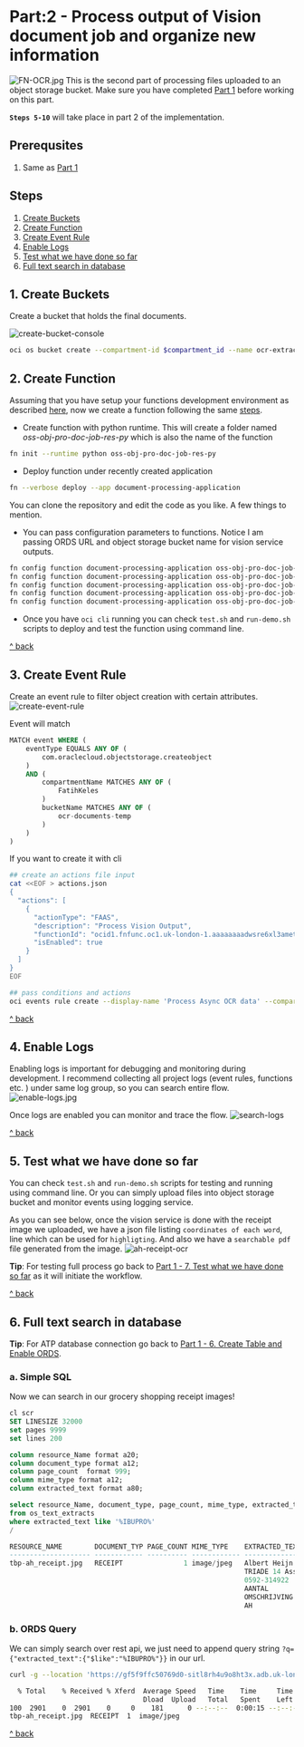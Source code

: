 # Part:2 - Process output of Vision document job and organize new information
![FN-OCR.jpg](./resources/FN-OCR.jpg)
This is the second part of processing files uploaded to an object storage bucket. Make sure you have completed [Part 1](../oss-obj-cre-doc-job-py/) before working on this part.

**`Steps 5-10`** will take place in part 2 of the implementation.

## Prerequsites
1. Same as [Part 1](../oss-obj-cre-doc-job-py/README.md#Prerequsites) 

## Steps
1. [Create Buckets](#1-create-buckets)
2. [Create Function](#2-create-function)
3. [Create Event Rule](#3-create-event-rule)
4. [Enable Logs](#4-enable-logs)
5. [Test what we have done so far](#5-test-what-we-have-done-so-far)
6. [Full text search in database](#6-full-text-search-in-database)


##  1. Create Buckets
Create a bucket that holds the final documents.

![create-bucket-console](./resources/create-bucket.JPG)

```bash 
oci os bucket create --compartment-id $compartment_id --name ocr-extracts 
```

## 2. Create Function
Assuming that you have setup your functions development environment as described [here](https://docs.oracle.com/en-us/iaas/Content/Functions/Tasks/functionsquickstartguidestop.htm), now we create a function following the same [steps](https://docs.oracle.com/en-us/iaas/Content/Functions/Tasks/functionscreatingfirst.htm). 

- Create function with python runtime. This will create a folder named *oss-obj-pro-doc-job-res-py* which is also the name of the function
```bash
fn init --runtime python oss-obj-pro-doc-job-res-py
```
- Deploy function under recently created application
```bash
fn --verbose deploy --app document-processing-application
```

You can clone the repository and edit the code as you like. A few things to mention.

- You can pass configuration parameters to functions. Notice I am passing ORDS URL and object storage bucket name for vision service outputs.
```bash 
fn config function document-processing-application oss-obj-pro-doc-job-res-py ords-base-url "https://gf5f9ffc50769d0-sitl8rh4u9o8ht3x.adb.uk-london-1.oraclecloudapps.com/ords/admin/os_text_extracts/"
fn config function document-processing-application oss-obj-pro-doc-job-res-py log-level "DEBUG"
fn config function document-processing-application oss-obj-pro-doc-job-res-py processed-bucket "ocr-extracts"
fn config function document-processing-application oss-obj-pro-doc-job-res-py ai-vision-output-bucket "ocr-documents-temp"
fn config function document-processing-application oss-obj-pro-doc-job-res-py source-bucket "ocr-documents"
```
- Once you have `oci cli` running you can check `test.sh` and `run-demo.sh` scripts to deploy and test the function using command line.

[^ back](#steps)

## 3. Create Event Rule
Create an event rule to filter object creation with certain attributes. 
![create-event-rule](./resources/create-rule.JPG)

Event will match 
```sql
MATCH event WHERE (
    eventType EQUALS ANY OF (
        com.oraclecloud.objectstorage.createobject
    )
    AND (
        compartmentName MATCHES ANY OF (
            FatihKeles
        )
        bucketName MATCHES ANY OF (
            ocr-documents-temp
        )
    )
)
```

If you want to create it with cli
```bash 
## create an actions file input
cat <<EOF > actions.json
{
  "actions": [
    {
      "actionType": "FAAS",
      "description": "Process Vision Output",
      "functionId": "ocid1.fnfunc.oc1.uk-london-1.aaaaaaaadwsre6xl3ametmfvmquxncuxalingf2wb42gjr4tf7tvsh4nmtxq",
      "isEnabled": true
    }
  ]
}
EOF

## pass conditions and actions
oci events rule create --display-name 'Process Async OCR data' --compartment-id $compartment_id --is-enabled true --condition '{"eventType":["com.oraclecloud.objectstorage.createobject"],"data":{"compartmentName":"FatihKeles","bucketName":"ocr-documents-temp"}}' --actions file://actions.json --wait-for-state=ACTIVE
```

[^ back](#steps)

## 4. Enable Logs 
Enabling logs is important for debugging and monitoring during development. I recommend collecting all project logs (event rules, functions etc. ) under same log group, so you can search entire flow.
![enable-logs.jpg](./resources/enable_logs.JPG)

Once logs are enabled you can monitor and trace the flow.
![search-logs](./resources/search-logs.JPG)

[^ back](#steps)

## 5. Test what we have done so far 
You can check `test.sh` and `run-demo.sh` scripts for testing and running using command line. Or you can simply upload files into object storage bucket and monitor events using logging service.

As you can see below, once the vision service is done with the receipt image we uploaded, we have a json file listing `coordinates of each word`, line which can be used for `highligting`. And also we have a `searchable pdf` file generated from the image. 
![ah-receipt-ocr](./resources/ah-receipt-ocr.JPG)

**Tip**: For testing full process go back to [Part 1 - 7. Test what we have done so far](../oss-obj-cre-doc-job-py/README.md#7-test-what-we-have-done-so-far) as it will initiate the workflow. 

[^ back](#steps)

## 6. Full text search in database

**Tip**: For ATP database connection go back to [Part 1 - 6. Create Table and Enable ORDS](../oss-obj-cre-doc-job-py/README.md#6-create-table-and-enable-ords). 

### a. Simple SQL 
Now we can search in our grocery shopping receipt images!
```sql
cl scr
SET LINESIZE 32000
set pages 9999
set lines 200

column resource_Name format a20;
column document_type format a12;
column page_count  format 999;
column mime_type format a12;
column extracted_text format a80;

select resource_Name, document_type, page_count, mime_type, extracted_text
from os_text_extracts
where extracted_text like '%IBUPRO%'
/

RESOURCE_NAME        DOCUMENT_TYP PAGE_COUNT MIME_TYPE    EXTRACTED_TEXT
-------------------- ------------ ---------- ------------ --------------------------------------------------------------------------------
tbp-ah_receipt.jpg   RECEIPT               1 image/jpeg   Albert Heijn XL
                                                          TRIADE 14 Assen
                                                          0592-314922
                                                          AANTAL
                                                          OMSCHRIJVING PRIJS BEDRAG
                                                          AH
```

### b. ORDS Query 
We can simply search over rest api, we just need to append query string `?q={"extracted_text":{"$like":"%IBUPRO%"}}` in our url. 
```bash
curl -g --location 'https://gf5f9ffc50769d0-sitl8rh4u9o8ht3x.adb.uk-london-1.oraclecloudapps.com/ords/admin/os_text_extracts/?q={"extracted_text":{"$like":"%IBUPRO%"}}'  | jq -r '.items[] | "\(.resource_name) \(.document_type) \(.page_count) \(.mime_type)" ' | column -t

  % Total    % Received % Xferd  Average Speed   Time    Time     Time  Current
                                 Dload  Upload   Total   Spent    Left  Speed
100  2901    0  2901    0     0    181      0 --:--:--  0:00:15 --:--:--   739
tbp-ah_receipt.jpg  RECEIPT  1  image/jpeg
```

[^ back](#steps)